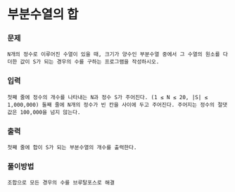 # 부분수열의 합
### 문제
    N개의 정수로 이루어진 수열이 있을 때, 크기가 양수인 부분수열 중에서 그 수열의 원소를 다 더한 값이 S가 되는 경우의 수를 구하는 프로그램을 작성하시오.
### 입력
    첫째 줄에 정수의 개수를 나타내는 N과 정수 S가 주어진다. (1 ≤ N ≤ 20, |S| ≤ 1,000,000) 둘째 줄에 N개의 정수가 빈 칸을 사이에 두고 주어진다. 주어지는 정수의 절댓값은 100,000을 넘지 않는다.
### 출력
    첫째 줄에 합이 S가 되는 부분수열의 개수를 출력한다.
### 풀이방법
    조합으로 모든 경우의 수를 브루탈포스로 해결
